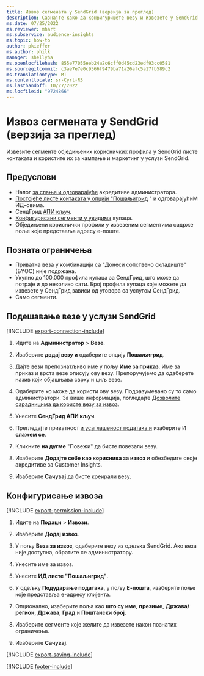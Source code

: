 ```yaml
---
title: Извоз сегмената у SendGrid (верзија за преглед)
description: Сазнајте како да конфигуришете везу и извезете у SendGrid.
ms.date: 07/25/2022
ms.reviewer: mhart
ms.subservice: audience-insights
ms.topic: how-to
author: pkieffer
ms.author: philk
manager: shellyha
ms.openlocfilehash: 855e77055eeb24a2c6cff0d45cd23edf93cc0581
ms.sourcegitcommit: c3ae7e7e0c9566f9479ba71a26afc5a17fb589c2
ms.translationtype: MT
ms.contentlocale: sr-Cyrl-RS
ms.lasthandoff: 10/27/2022
ms.locfileid: "9724866"
---
```

# <a name="export-segments-to-sendgrid-preview"></a>Извоз сегмената у SendGrid (верзија за преглед)

Извезите сегменте обједињених корисничких профила у SendGrid листе контаката и користите их за кампање и маркетинг у услузи SendGrid.

## <a name="prerequisites"></a>Предуслови

- Налог [за слање и одговарајуће](https://sendgrid.com/) акредитиве администратора.
- [Постојеће листе контаката у опцији "Пошаљигрид](https://sendgrid.com/docs/ui/managing-contacts/create-and-manage-contacts/#manage-contacts) " и одговарајућиМ ИД-овима.
- СендГрид [АПИ кључ](https://sendgrid.com/docs/ui/account-and-settings/api-keys/).
- [Конфигурисани сегменти у увидима](segments.md) купаца.
- Обједињени кориснички профили у извезеним сегментима садрже поље које представља адресу е-поште.

## <a name="known-limitations"></a>Позната ограничења

- Приватна веза у комбинацији са "Донеси сопствено складиште" (БYОС) није подржана.
- Укупно до 100.000 профила купаца за СендГрид, што може да потраје и до неколико сати. Број профила купаца које можете да извезете у СендГрид зависи од уговора са услугом СендГрид.
- Само сегменти.

## <a name="set-up-connection-to-sendgrid"></a>Подешавање везе у услузи SendGrid

[!INCLUDE [export-connection-include](includes/export-connection-admn.md)]

1. Идите на **Администратор** > **Везе**.

1. Изаберите **додај везу и** одаберите опцију **Пошаљигрид**.

1. Дајте вези препознатљиво име у пољу **Име за приказ**. Име за приказ и врста везе описују ову везу. Препоручујемо да одаберете назив који објашњава сврху и циљ везе.

1. Одаберите ко може да користи ову везу. Подразумевано су то само администратори. За више информација, погледајте [Дозволите сарадницима да користе везу за извоз](connections.md#allow-contributors-to-use-a-connection-for-exports).

1. Унесите **СендГрид АПИ кључ**.

1. Прегледајте приватност [и усаглашеност података и](connections.md#data-privacy-and-compliance) изаберите И **слажем се**.

1. Кликните **на дугме** "Повежи" да бисте повезали везу.

1. Изаберите **Додајте себе као корисника за извоз** и обезбедите своје акредитиве за Customer Insights.

1. Изаберите **Сачувај** да бисте креирали везу.

## <a name="configure-an-export"></a>Конфигурисање извоза

[!INCLUDE [export-permission-include](includes/export-permission.md)]

1. Идите на **Подаци** > **Извози**.

1. Изаберите **Додај извоз**.

1. У пољу **Веза за извоз**, одаберите везу из одељка SendGrid. Ако веза није доступна, обратите се администратору.

1. Унесите име за извоз.

1. Унесите **ИД листе "Пошаљигрид"**.

1. У одељку **Подударање података**, у пољу **Е-пошта**, изаберите поље које представља е-адресу клијента.

1. Опционално, изаберите поља као **што су име**, **презиме**, **Држава/регион**, **Држава**, **Град** и **Поштански број**.

1. Изаберите сегменте које желите да извезете након познатих ограничења.

1. Изаберите **Сачувај**.

[!INCLUDE [export-saving-include](includes/export-saving.md)]

[!INCLUDE [footer-include](includes/footer-banner.md)]
